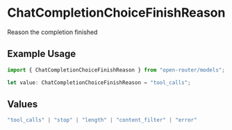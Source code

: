 # ChatCompletionChoiceFinishReason

Reason the completion finished

## Example Usage

```typescript
import { ChatCompletionChoiceFinishReason } from "open-router/models";

let value: ChatCompletionChoiceFinishReason = "tool_calls";
```

## Values

```typescript
"tool_calls" | "stop" | "length" | "content_filter" | "error"
```
